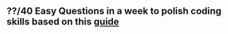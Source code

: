 ## ??/40 Easy Questions in a week to polish coding skills based on this [guide](https://learntocodetogether.com/top-150-leetcodes-best-practice-problems/)
